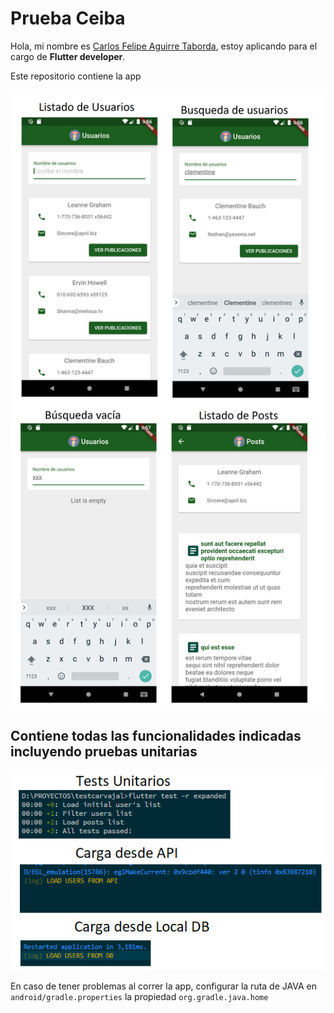 # Prueba Ceiba

Hola, mi nombre es <a href="https://www.linkedin.com/in/carlos-aguirre-t">Carlos Felipe Aguirre Taborda</a>, estoy aplicando para el cargo de **Flutter developer**.

Este repositorio contiene la app

<img src="./pantallas.png" />

## Contiene todas las funcionalidades indicadas incluyendo pruebas unitarias 

<img src="./funcs.png" />

En caso de tener problemas al correr la app, configurar la ruta de JAVA en  `android/gradle.properties` la propiedad `org.gradle.java.home`